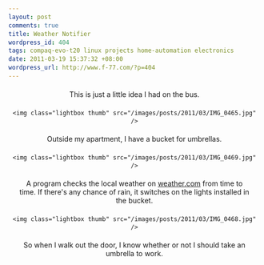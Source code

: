 ```yaml
---
layout: post
comments: true
title: Weather Notifier
wordpress_id: 404
tags: compaq-evo-t20 linux projects home-automation electronics
date: 2011-03-19 15:37:32 +08:00
wordpress_url: http://www.f-77.com/?p=404
---
```

<div style="text-align: center;">

<p style="margin:20px;">This is just a little idea I had on the bus.</p>

    <img class="lightbox thumb" src="/images/posts/2011/03/IMG_0465.jpg" />


<p style="margin:20px;">Outside my apartment, I have a bucket for umbrellas.</p>

    <img class="lightbox thumb" src="/images/posts/2011/03/IMG_0469.jpg" />


<p style="margin:20px;">A program checks the local weather on <a href="http://www.weather.com">weather.com</a>
from time to time. If there's any chance of rain, it switches on the lights installed in the bucket.</p>

    <img class="lightbox thumb" src="/images/posts/2011/03/IMG_0468.jpg" />


<p style="margin:20px;">So when I walk out the door, I know whether or not I should take an umbrella to work.</p>

</div>

